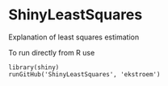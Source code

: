 # ShinyLeastSquares

Explanation of least squares estimation

To run directly from R use

```{r}
library(shiny)
runGitHub('ShinyLeastSquares', 'ekstroem')
```

